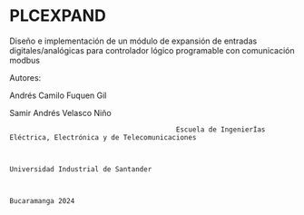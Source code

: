 # PLCEXPAND
Diseño e implementación de un módulo de expansión de entradas digitales/analógicas para controlador lógico programable con comunicación modbus


Autores:


Andrés Camilo Fuquen Gil


Samir Andrés Velasco Niño


                                             Escuela de IngenierÍas Eléctrica, Electrónica y de Telecomunicaciones


                                                                Universidad Industrial de Santander


                                                                         Bucaramanga 2024
